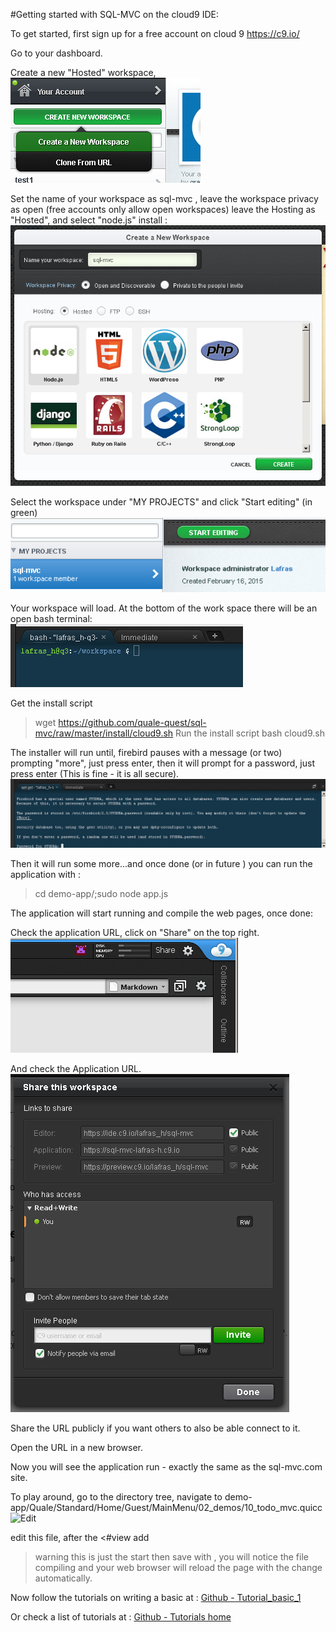 
#Getting started with SQL-MVC on the cloud9 IDE:

To get started, first sign up for a free account on cloud 9 https://c9.io/

Go to your dashboard.

Create a new "Hosted" workspace, 
![Create a new Workspace](https://github.com/quale-quest/sql-mvc/blob/master/doc/c9/c9_1.png "New workspace")

Set the name of your workspace as sql-mvc , leave the workspace privacy as open (free accounts only allow open workspaces)
leave the Hosting as "Hosted", and select "node.js" install :
![Name your new Workspace](https://github.com/quale-quest/sql-mvc/blob/master/doc/c9/c9_2.png "Name your workspace")


Select the workspace under "MY PROJECTS" and click "Start editing" (in green)
![Select the sql-mvc Workspace](https://github.com/quale-quest/sql-mvc/blob/master/doc/c9/c9_3.png "Select workspace")

Your workspace will load.
At the bottom of the work space there will be an open bash terminal:
![terminal](https://github.com/quale-quest/sql-mvc/blob/master/doc/c9/c9_terminal.png "terminal")


Get the install script
>wget https://github.com/quale-quest/sql-mvc/raw/master/install/cloud9.sh
Run the install script
>bash cloud9.sh

The installer will run until, firebird pauses with a message (or two) prompting  "more", just press enter,
then it will prompt for a password, just press enter (This is fine - it is all secure).
![Firebird prompt](https://github.com/quale-quest/sql-mvc/blob/master/doc/c9/c9_fb.png "Firebird prompt")

Then it will run some more...and once done (or in future ) you can run the application with :
> cd demo-app/;sudo node app.js

The application will start running and compile the web pages, once done:

Check the application URL, click on "Share" on the top right.
![Click share](https://github.com/quale-quest/sql-mvc/blob/master/doc/c9/c9_share_1.png "Click share")

And check the Application URL.
![Check the Application URL and where it if you wish](https://github.com/quale-quest/sql-mvc/blob/master/doc/c9/c9_share_2.png "URL")

Share the URL publicly if you want others to also be able connect to it.

Open the URL in a new browser.

Now you will see the application run - exactly the same as the sql-mvc.com site.

To play around, go to the directory tree, navigate to demo-app/Quale/Standard/Home/Guest/MainMenu/02_demos/10_todo_mvc.quicc
![Edit](https://github.com/quale-quest/sql-mvc/blob/master/doc/c9/c9_edit.png "Edit")

edit this file, after the <#view add 
> warning this is just the start
then save with <ctrl-s>, you will notice the file compiling and your web browser 
will reload the page with the change automatically.

Now follow the tutorials on writing a basic 
 at : [Github - Tutorial_basic_1](https://github.com/quale-quest/sql-mvc/blob/master/doc/Tutorial_basic_1.md)

Or check a list of tutorials at :
[Github - Tutorials home](https://github.com/quale-quest/sql-mvc/blob/master/doc/Tutorials.md)




